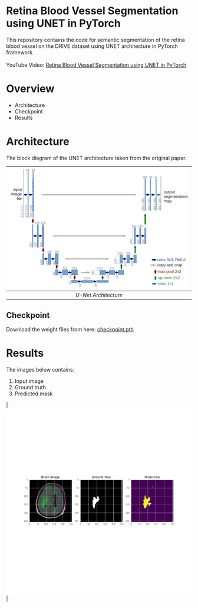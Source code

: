 # Retina Blood Vessel Segmentation using UNET in PyTorch

This repository contains the code for semantic segmentation of the retina blood vessel on the DRIVE dataset using UNET architecture in PyTorch framework.
<br/> <br/>
YouTube Video: [Retina Blood Vessel Segmentation using UNET in PyTorch](https://youtu.be/T0BiFBaMLDQ)

# Overview
- Architecture
- Checkpoint
- Results

# Architecture
The block diagram of the UNET architecture taken from the original paper.

| ![U-Net Architecture](img/u-net-architecture.png) |
| :--: |
| *U-Net Architecture* |

## Checkpoint
Download the weight files from here: [checkpoint.pth](https://drive.google.com/file/d/1Wl7-E6Tk3YpeJ7GIYScGvUeW9ou474yy/view?usp=sharing)

# Results
The images below contains:
1. Input image
2. Ground truth 
3. Predicted mask

| ![](image.png) |

